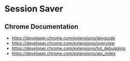 # Session Saver

## Chrome Documentation
- https://developer.chrome.com/extensions/devguide
- https://developer.chrome.com/extensions/overview
- https://developer.chrome.com/extensions/tut_debugging
- https://developer.chrome.com/extensions/api_index